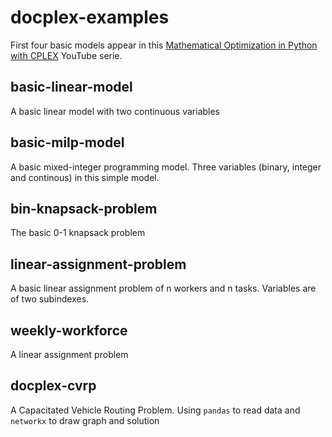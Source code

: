 # docplex-examples

First four basic models appear in this [Mathematical Optimization in Python with CPLEX](https://www.youtube.com/playlist?list=PLaxOs-8sLebuytu-pPSM4mtsR5VVlFtyW) YouTube serie.

## basic-linear-model
A basic linear model with two continuous variables

## basic-milp-model
A basic mixed-integer programming model. Three variables (binary, integer and continous) in this simple model.

## bin-knapsack-problem
The basic 0-1 knapsack problem
 
## linear-assignment-problem
A basic linear assignment problem of n workers and n tasks. Variables are of two subindexes.

## weekly-workforce
A linear assignment problem

## docplex-cvrp
A Capacitated Vehicle Routing Problem. Using ```pandas``` to read data and ```networkx``` to draw graph and solution
